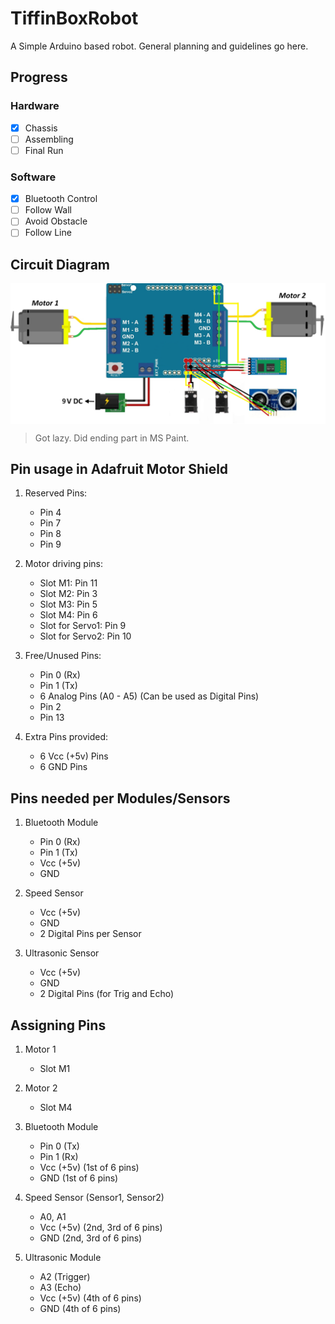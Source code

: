 # TiffinBoxRobot

A Simple Arduino based robot.
General planning and guidelines go here.

## Progress
### Hardware
- [x] Chassis
- [ ] Assembling
- [ ] Final Run

### Software
- [x] Bluetooth Control
- [ ] Follow Wall
- [ ] Avoid Obstacle
- [ ] Follow Line

## Circuit Diagram
<img align="center" title="Circuit Diagram" src="./circuit.png">

> Got lazy. Did ending part in MS Paint.



## Pin usage in Adafruit Motor Shield

1. Reserved Pins:
   - Pin 4
   - Pin 7
   - Pin 8
   - Pin 9
   
2. Motor driving pins:
   - Slot M1: Pin 11
   - Slot M2: Pin 3
   - Slot M3: Pin 5
   - Slot M4: Pin 6
   - Slot for Servo1: Pin 9
   - Slot for Servo2: Pin 10
   
3. Free/Unused Pins:
   - Pin 0 (Rx)
   - Pin 1 (Tx)
   - 6 Analog Pins (A0 - A5) (Can be used as Digital Pins)
   - Pin 2
   - Pin 13
   
4. Extra Pins provided:
   - 6 Vcc (+5v) Pins
   - 6 GND Pins
   
## Pins needed per Modules/Sensors

1. Bluetooth Module
   - Pin 0 (Rx)
   - Pin 1 (Tx)
   - Vcc (+5v)
   - GND

2. Speed Sensor
   - Vcc (+5v)
   - GND
   - 2 Digital Pins
   per Sensor
   
3. Ultrasonic Sensor
   - Vcc (+5v)
   - GND
   - 2 Digital Pins (for Trig and Echo)
   
## Assigning Pins

1. Motor 1
   - Slot M1
   
2. Motor 2
   - Slot M4
   
3. Bluetooth Module
   - Pin 0 (Tx)
   - Pin 1 (Rx)
   - Vcc (+5v) (1st of 6 pins)
   - GND (1st of 6 pins)
   
4. Speed Sensor (Sensor1, Sensor2)
   - A0, A1
   - Vcc (+5v) (2nd, 3rd of 6 pins)
   - GND (2nd, 3rd of 6 pins)
   
5. Ultrasonic Module
   - A2 (Trigger)
   - A3 (Echo)
   - Vcc (+5v) (4th of 6 pins)
   - GND (4th of 6 pins)
